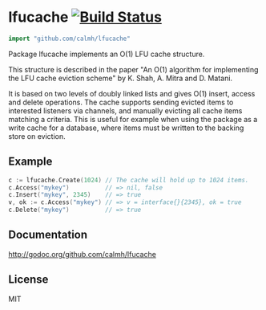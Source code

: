 lfucache [![Build Status](https://drone.io/github.com/calmh/lfucache/status.png)](https://drone.io/github.com/calmh/lfucache/latest)
========

```go
import "github.com/calmh/lfucache"
```

Package lfucache implements an O(1) LFU cache structure.

This structure is described in the paper "An O(1) algorithm for implementing the
LFU cache eviction scheme" by K. Shah, A. Mitra and D. Matani.

It is based on two levels of doubly linked lists and gives O(1) insert, access
and delete operations. The cache supports sending evicted items to interested
listeners via channels, and manually evicting all cache items matching a
criteria. This is useful for example when using the package as a write cache for
a database, where items must be written to the backing store on eviction.

Example
-------

```go
c := lfucache.Create(1024) // The cache will hold up to 1024 items.
c.Access("mykey")          // => nil, false
c.Insert("mykey", 2345)    // => true
v, ok := c.Access("mykey") // => v = interface{}{2345}, ok = true
c.Delete("mykey")          // => true
```

Documentation
-------------

http://godoc.org/github.com/calmh/lfucache

License
-------

MIT
